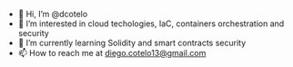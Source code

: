 - 👋 Hi, I’m @dcotelo
- 👀 I’m interested in cloud techologies, IaC, containers orchestration and security
- 🌱 I’m currently learning Solidity and smart contracts security
- 📫 How to reach me at diego.cotelo13@gmail.com

<!---
dcotelo/dcotelo is a ✨ special ✨ repository because its `README.md` (this file) appears on your GitHub profile.
You can click the Preview link to take a look at your changes.
--->
